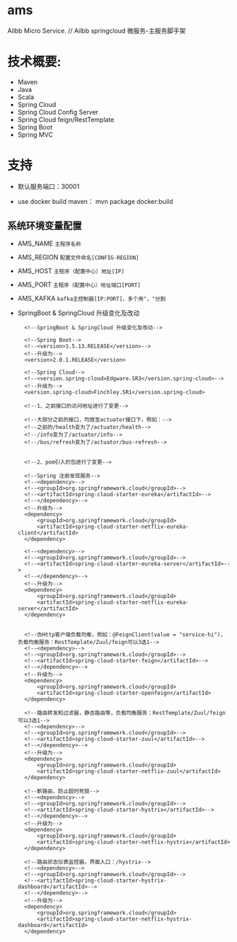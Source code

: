 # ams
Ailbb Micro Service. // Ailbb springcloud 微服务-主服务脚手架

# 技术概要:
- Maven
- Java
- Scala
- Spring Cloud
- Spring Cloud Config Server
- Spring Cloud feign/RestTemplate
- Spring Boot
- Spring MVC

# 支持
- 默认服务端口：30001

- use docker build maven：
    mvn package docker:build

## 系统环境变量配置
- AMS_NAME `主程序名称` 
- AMS_REGION `配置文件命名[CONFIG-REGION]`
- AMS_HOST `主程序（配置中心）地址[IP]` 
- AMS_PORT `主程序（配置中心）地址端口[PORT]` 
- AMS_KAFKA `kafka主控制器[IP:PORT]，多个用"，"分割`

- SpringBoot & SpringCloud 升级变化及改动

    <dependencies>
    
        <!--SpringBoot & SpringCloud 升级变化及改动-->
        
        <!--Spring Boot-->
        <!--<version>1.5.13.RELEASE</version>-->
        <!--升级为-->
        <version>2.0.1.RELEASE</version>
        
        <!--Spring Cloud-->
        <!--<version.spring-cloud>Edgware.SR3</version.spring-cloud>-->
        <!--升级为-->
        <version.spring-cloud>Finchley.SR1</version.spring-cloud>

        <!--1、之前接口的访问地址进行了变更-->
        
        <!--大部分之前的接口，均放至actuator接口下，例如：-->
        <!--之前的/health变为了/actuator/health-->
        <!--/info变为了/actuator/info-->
        <!--/bus/refresh变为了/actuator/bus-refresh-->
        
        
        <!--2、pom引入的包进行了变更-->
        
        <!--Spring 注册发现服务-->
        <!--<dependency>-->
        <!--<groupId>org.springframework.cloud</groupId>-->
        <!--<artifactId>spring-cloud-starter-eureka</artifactId>-->
        <!--</dependency>-->
        <!--升级为-->
        <dependency>
            <groupId>org.springframework.cloud</groupId>
            <artifactId>spring-cloud-starter-netflix-eureka-client</artifactId>
        </dependency>

        <!--<dependency>-->
        <!--<groupId>org.springframework.cloud</groupId>-->
        <!--<artifactId>spring-cloud-starter-eureka-server</artifactId>-->
        <!--</dependency>-->
        <!--升级为-->
        <dependency>
            <groupId>org.springframework.cloud</groupId>
            <artifactId>spring-cloud-starter-netflix-eureka-server</artifactId>
        </dependency>


        <!--伪Http客户端负载均衡，例如：@FeignClient(value = "service-hi")，负载均衡服务：RestTemplate/Zuul/feign可以3选1-->
        <!--<dependency>-->
        <!--<groupId>org.springframework.cloud</groupId>-->
        <!--<artifactId>spring-cloud-starter-feign</artifactId>-->
        <!--</dependency>-->
        <!--升级为-->
        <dependency>
            <groupId>org.springframework.cloud</groupId>
            <artifactId>spring-cloud-starter-openfeign</artifactId>
        </dependency>

        <!--路由转发和过滤器，静态路由等，负载均衡服务：RestTemplate/Zuul/feign可以3选1-->
        <!--<dependency>-->
        <!--<groupId>org.springframework.cloud</groupId>-->
        <!--<artifactId>spring-cloud-starter-zuul</artifactId>-->
        <!--</dependency>-->
        <!--升级为-->
        <dependency>
            <groupId>org.springframework.cloud</groupId>
            <artifactId>spring-cloud-starter-netflix-zuul</artifactId>
        </dependency>

        <!--断路由，防止超时死锁-->
        <!--<dependency>-->
        <!--<groupId>org.springframework.cloud</groupId>-->
        <!--<artifactId>spring-cloud-starter-hystrix</artifactId>-->
        <!--</dependency>-->
        <!--升级为-->
        <dependency>
            <groupId>org.springframework.cloud</groupId>
            <artifactId>spring-cloud-starter-netflix-hystrix</artifactId>
        </dependency>

        <!--路由状态仪表监控器，界面入口：/hystrix-->
        <!--<dependency>-->
        <!--<groupId>org.springframework.cloud</groupId>-->
        <!--<artifactId>spring-cloud-starter-hystrix-dashboard</artifactId>-->
        <!--</dependency>-->
        <!--升级为-->
        <dependency>
            <groupId>org.springframework.cloud</groupId>
            <artifactId>spring-cloud-starter-netflix-hystrix-dashboard</artifactId>
        </dependency>

    </dependencies>

